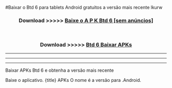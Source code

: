 #Baixar o Btd 6   para tablets Android gratuitos a versão mais recente lkurw


<div align="center">
<h3>Download >>>>> <a href="https://pt-web.web.app/?pt= Btd 6 ">Baixe o A P K Btd 6  [sem anúncios]</a></h3><br>

<h3>Download >>>>> <a href="https://pt-web.web.app/?pt= Btd 6 ">Btd 6  Baixar APKs</a></h3>
</div>

----------------------------------------------------------

----------------------------------------------------------

----------------------------------------------------------

Baixar APKs Btd 6  e obtenha a versão mais recente

Baixe o aplicativo. {title} APKs O nome é a versão para .Android.


